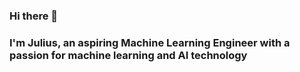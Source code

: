 ### Hi there 👋
### I'm Julius, an aspiring Machine Learning Engineer with a passion for machine learning and AI technology
<!--
**izanna-ju/izanna-ju** is a ✨ _special_ ✨ repository because its `README.md` (this file) appears on your GitHub profile.

Here are some ideas to get you started:

- 🔭 I’m currently working on 
- 🌱 I’m currently learning Data Analysis
- 👯 I’m looking to collaborate on NLP and Computer Vision projects
- 🤔 I’m looking for help with ...
- 💬 Ask me about ...
- 📫 How to reach me: izanna.rukky@gmail.com
- 😄 Pronouns: He/Him
- ⚡ Fun fact: MLE that hates hoodles
-->
